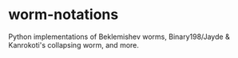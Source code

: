 # worm-notations
Python implementations of Beklemishev worms, Binary198/Jayde &amp; Kanrokoti's collapsing worm, and more.
